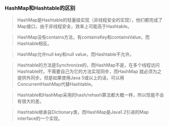 ### HashMap和Hashtable的区别

> HashMap是Hashtable的轻量级实现（非线程安全的实现），他们都完成了Map接口，由于非线程安全，效率上可能高于Hashtable。 

> HashMap没有contains方法，有containsKey和containsValue，而Hashtable相反。

>  HashMap允许null key和null value，而Hashtable不允许。 

> Hashtable的方法是Synchronize的，而HashMap不是，在多个线程访问Hashtable时，不需要自己为它的方法实现同步，而HashMap 就必须为之提供外同步。但是如果使用Java 5或以上的话，可以用ConcurrentHashMap代替Hashtable。 

> Hashtable和HashMap采用的hash/rehash算法都大概一样，所以性能不会有很大的差。 

> Hashtable继承自Dictionary类，而HashMap是Java1.2引进的Map interface的一个实现。

